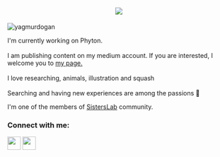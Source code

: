 <h1 align="center">
  <a href="https://git.io/typing-svg">
    <img src="https://readme-typing-svg.herokuapp.com/?lines=Hello!;I+am+Yagmur+Dogan&center=true&size=25">
  </a>
</h1>
<p align="left"> <img src="https://komarev.com/ghpvc/?username=Yagmuurd&label=Profile%20views&color=0e75b6&style=flat" alt="yagmurdogan" /> </p>


 I'm currently working on Phyton. <br> <br> 
 I am publishing content on my medium account. If you are interested, I welcome you to <a href="https://medium.com/@yagmurdod" target="_blank">my page.</a><br> <br> 
 I love researching, animals, illustration and squash <br> <br>
 Searching and having new experiences are among the passions 💜

 I'm one of the members of <a href="https://sisterslab.co/">SistersLab</a> community.<br>

<p align="center">
<h3 align="left">Connect with me:</h3>
<p align="left">
<a href="https://www.linkedin.com/in/ya%C4%9Fmur-d-6504961b2/" target="blank"><img align="center" src="https://raw.githubusercontent.com/rahuldkjain/github-profile-readme-generator/master/src/images/icons/Social/linked-in-alt.svg" height="30" width="30" /></a>
<a href="https://medium.com/@yagmurdod" target="blank"><img align="center" src="https://raw.githubusercontent.com/rahuldkjain/github-profile-readme-generator/master/src/images/icons/Social/medium.svg" height="30" width="30" /></a>
</p>
